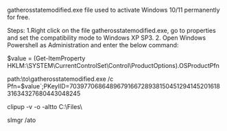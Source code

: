 gatherosstatemodified.exe file used to activate Windows 10/11 permanently for free.

Steps:
1.Right click on the file gatherosstatemodified.exe, go to properties and set the compatibility mode to Windows XP SP3.
2. Open Windows Powershell as Administration and enter the below command:

$value = (Get-ItemProperty HKLM:\SYSTEM\CurrentControlSet\Control\ProductOptions).OSProductPfn

path:\to\gatherosstatemodified.exe /c Pfn=$value`;PKeyIID=703977068648967916672893815045129414520161831634327680443048245

clipup -v -o -altto C:\Files\

slmgr /ato

